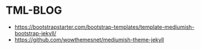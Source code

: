 # TML-BLOG

- https://bootstrapstarter.com/bootstrap-templates/template-mediumish-bootstrap-jekyll/
- https://github.com/wowthemesnet/mediumish-theme-jekyll
